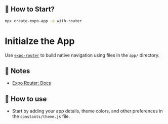 
## 🚀 How to Start?

```sh
npx create-expo-app -e with-router
```

# Initialze the App

Use [`expo-router`](https://docs.expo.dev/router/introduction/) to build native navigation using files in the `app/` directory.


## 📝 Notes

- [Expo Router: Docs](https://docs.expo.dev/router/introduction/)


## 🚀 How to use

- Start by adding your app details, theme colors, and other preferences in the `constants/theme.js` file.



##